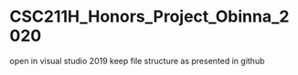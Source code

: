 # CSC211H_Honors_Project_Obinna_2020


open in visual studio 2019
keep file structure as presented in github
